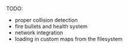 TODO:

- proper collision detection
- fire bullets and health system
- network integration
- loading in custom maps from the filesystem
